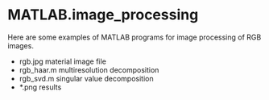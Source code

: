 # MATLAB.image_processing
Here are some examples of MATLAB programs for image processing of RGB images.

- rgb.jpg material 
  image file
- rgb_haar.m 
  multiresolution decomposition
- rgb_svd.m
  singular value decomposition
- *.png results
